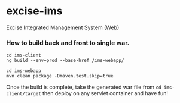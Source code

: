 # excise-ims
Excise Integrated Management System (Web)

### How to build back and front to single war.

	cd ims-client
	ng build --env=prod --base-href /ims-webapp/

	cd ims-webapp
	mvn clean package -Dmaven.test.skip=true
  
Once the build is complete, take the generated war file from `cd ims-client/target` then deploy on any servlet container and have fun!
